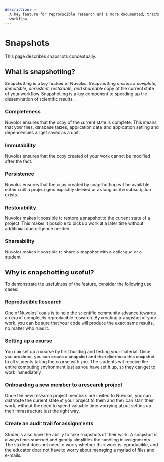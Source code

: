 ```yaml
---
description: >-
  A key feature for reproducible research and a more documented, tractable
  workflow
---
```


# Snapshots

This page describes snapshots conceptually. 

## What is snapshotting?

Snapshotting is a key feature of Nuvolos. Snapshotting creates a _complete, immutable, persistent, restorable, and shareable_ copy of the current state of your workflow. Snapshotting is a key component to speeding up the dissemination of scientific results.

### Completeness

Nuvolos ensures that the copy of the current state is complete. This means that your files, database tables, application data, and application setting and dependencies all get saved as a unit.

### Immutability

Nuvolos ensures that the copy created of your work cannot be modified after the fact.

### Persistence

Nuvolos ensures that the copy created by snapshotting will be available either until a project gets explicitly deleted or as long as the subscription exists.

### Restorability

Nuvolos makes it possible to restore a snapshot to the current state of a project. This makes it possible to pick up work at a later time without additional due diligence needed.

### Shareability

Nuvolos makes it possible to share a snapshot with a colleague or a student. 

## Why is snapshotting useful?

To demonstrate the usefulness of the feature, consider the following use cases:

### Reproducible Research

One of Nuvolos' goals is to help the scientific community advance towards an era of completely reproducible research. By creating a snapshot of your work, you can be sure that your code will produce the exact same results, no matter who runs it.

### Setting up a course

You can set up a course by first building and testing your material. Once you are done, you can create a snapshot and then distribute this snapshot to all students taking the course with you. The students will receive the entire computing environment just as you have set it up, so they can get to work immediately.

### Onboarding a new member to a research project

Once the new research project members are invited to Nuvolos, you can distribute the current state of your project to them and they can start their work, without the need to spend valuable time worrying about setting up their infrastructure just the right way.

### Create an audit trail for assignments

Students also have the ability to take snapshots of their work. A snapshot is always time-stamped and greatly simplifies the handling in assignments. The student does not need to worry whether their work is reproducible, and the educator does not have to worry about managing a myriad of files and e-mails.

